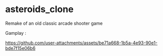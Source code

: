 # asteroids_clone
Remake of an old classic arcade shooter game

Gamplay : 



https://github.com/user-attachments/assets/be71a668-1b5a-4e93-90e1-bde7f15e06b6










